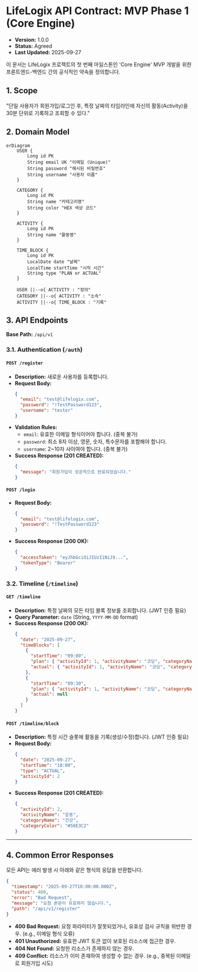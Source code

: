 # LifeLogix API Contract: MVP Phase 1 (Core Engine)

- **Version:** 1.0.0
- **Status:** Agreed
- **Last Updated:** 2025-09-27

이 문서는 LifeLogix 프로젝트의 첫 번째 마일스톤인 'Core Engine' MVP 개발을 위한 프론트엔드-백엔드 간의 공식적인 약속을 정의합니다.

## 1. Scope

"단일 사용자가 회원가입/로그인 후, 특정 날짜의 타임라인에 자신의 활동(Activity)을 30분 단위로 기록하고 조회할 수 있다."

## 2. Domain Model

```mermaid
erDiagram
    USER {
        Long id PK
        String email UK "이메일 (Unique)"
        String password "해시된 비밀번호"
        String username "사용자 이름"
    }

    CATEGORY {
        Long id PK
        String name "카테고리명"
        String color "HEX 색상 코드"
    }

    ACTIVITY {
        Long id PK
        String name "활동명"
    }

    TIME_BLOCK {
        Long id PK
        LocalDate date "날짜"
        LocalTime startTime "시작 시간"
        String type "PLAN or ACTUAL"
    }

    USER ||--o{ ACTIVITY : "정의"
    CATEGORY ||--o{ ACTIVITY : "소속"
    ACTIVITY ||--o{ TIME_BLOCK : "기록"
```

## 3. API Endpoints

**Base Path:** `/api/v1`

### 3.1. Authentication (`/auth`)

#### `POST /register`
- **Description:** 새로운 사용자를 등록합니다.
- **Request Body:**
  ```json
  {
    "email": "test@lifelogix.com",
    "password": "!TestPassword123",
    "username": "tester"
  }
  ```
- **Validation Rules:**
    - `email`: 유효한 이메일 형식이어야 합니다. (중복 불가)
    - `password`: 최소 8자 이상, 영문, 숫자, 특수문자를 포함해야 합니다.
    - `username`: 2~10자 사이여야 합니다. (중복 불가)
- **Success Response (201 CREATED):**
  ```json
  {
    "message": "회원가입이 성공적으로 완료되었습니다."
  }
  ```

#### `POST /login`
- **Request Body:**
  ```json
  {
    "email": "test@lifelogix.com",
    "password": "!TestPassword123"
  }
  ```
- **Success Response (200 OK):**
  ```json
  {
    "accessToken": "eyJhbGciOiJIUzI1NiJ9...",
    "tokenType": "Bearer"
  }
  ```

### 3.2. Timeline (`/timeline`)

#### `GET /timeline`
- **Description:** 특정 날짜의 모든 타임 블록 정보를 조회합니다. (JWT 인증 필요)
- **Query Parameter:** `date` (String, `YYYY-MM-DD` format)
- **Success Response (200 OK):**
  ```json
  {
    "date": "2025-09-27",
    "timeBlocks": [
      {
        "startTime": "09:00",
        "plan": { "activityId": 1, "activityName": "코딩", "categoryName": "자기계발", "categoryColor": "#4A9E2" },
        "actual": { "activityId": 1, "activityName": "코딩", "categoryName": "자기계발", "categoryColor": "#4A9E2" }
      },
      {
        "startTime": "09:30",
        "plan": { "activityId": 1, "activityName": "코딩", "categoryName": "자기계발", "categoryColor": "#4A9E2" },
        "actual": null
      }
    ]
  }
  ```

#### `POST /timeline/block`
- **Description:** 특정 시간 슬롯에 활동을 기록(생성/수정)합니다. (JWT 인증 필요)
- **Request Body:**
  ```json
  {
    "date": "2025-09-27",
    "startTime": "10:00",
    "type": "ACTUAL",
    "activityId": 2
  }
  ```
- **Success Response (201 CREATED):**
  ```json
  {
    "activityId": 2,
    "activityName": "운동",
    "categoryName": "건강",
    "categoryColor": "#50E3C2"
  }
  ```

---

## 4. Common Error Responses

모든 API는 에러 발생 시 아래와 같은 형식의 응답을 반환합니다.

```json
{
  "timestamp": "2025-09-27T10:00:00.000Z",
  "status": 400,
  "error": "Bad Request",
  "message": "요청 본문이 유효하지 않습니다.",
  "path": "/api/v1/register"
}
```

- **400 Bad Request:** 요청 파라미터가 잘못되었거나, 유효성 검사 규칙을 위반한 경우. (e.g., 이메일 형식 오류)
- **401 Unauthorized:** 유효한 JWT 토큰 없이 보호된 리소스에 접근한 경우.
- **404 Not Found:** 요청한 리소스가 존재하지 않는 경우.
- **409 Conflict:** 리소스가 이미 존재하여 생성할 수 없는 경우. (e.g., 중복된 이메일로 회원가입 시도)